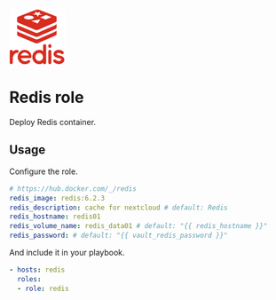 <img src="/logos/redis.png" alt="redis logo" width="100" height="100">

# Redis role

Deploy Redis container.

## Usage

Configure the role.

```yml
# https://hub.docker.com/_/redis
redis_image: redis:6.2.3
redis_description: cache for nextcloud # default: Redis
redis_hostname: redis01
redis_volume_name: redis_data01 # default: "{{ redis_hostname }}"
redis_password: # default: "{{ vault_redis_password }}"
```

And include it in your playbook.

```yml
- hosts: redis
  roles:
  - role: redis
```
